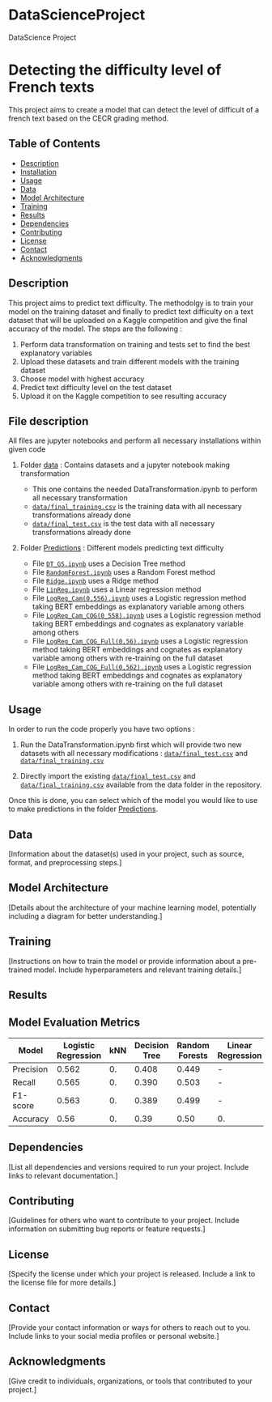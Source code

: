 # DataScienceProject
DataScience Project

# Detecting the difficulty level of French texts

This project aims to create a model that can detect the level of difficult of a french text based on the CECR grading method.

## Table of Contents

- [Description](#description)
- [Installation](#installation)
- [Usage](#usage)
- [Data](#data)
- [Model Architecture](#model-architecture)
- [Training](#training)
- [Results](#results)
- [Dependencies](#dependencies)
- [Contributing](#contributing)
- [License](#license)
- [Contact](#contact)
- [Acknowledgments](#acknowledgments)

## Description
This project aims to predict text difficulty. The methodolgy is to train your model on the training dataset and finally to predict text difficulty on a text dataset that will be uploaded on a Kaggle competition and give the final accuracy of the model. 
The steps are the following : 
1. Perform data transformation on training and tests set to find the best explanatory variables
2. Upload these datasets and train different models with the training dataset
3. Choose model with highest accuracy
4. Predict text difficulty level on the test dataset
5. Upload it on the Kaggle competition to see resulting accuracy
   
## File description
All files are jupyter notebooks and perform all necessary installations within given code

1. Folder [data](data) : Contains datasets and a jupyter notebook making transformation
   - This one contains the needed DataTransformation.ipynb to perform all necessary transformation
   - [`data/final_training.csv`](data/final_training.csv) is the training data with all necessary transformations already done
   - [`data/final_test.csv`](data/final_test.csv) is the test data with all necessary transformations already done
     
2. Folder [Predictions](Predictions) : Different models predicting text difficulty
   - File [`DT_GS.ipynb`](Predictions/DT_GS.ipynb) uses a Decision Tree method 
   - File [`RandomForest.ipynb`](Predictions/RandomForest.ipynb) uses a Random Forest method 
   - File [`Ridge.ipynb`](Predictions/Ridge.ipynb) uses a Ridge method 
   - File [`LinReg.ipynb`](Predictions/LinReg.ipynb) uses a Linear regression method 
   - File [`LogReg_Cam(0,556).ipynb`](Predictions/LogReg_Cam(0,556).ipynb) uses a Logistic regression method taking BERT embeddings as explanatory variable among others
   - File [`LogReg_Cam_COG(0_558).ipynb`](Predictions/LogReg_Cam_COG(0_558).ipynb) uses a Logistic regression method taking BERT embeddings and cognates as explanatory variable among others
   - File [`LogReg_Cam_COG_Full(0,56).ipynb`](Predictions/LogReg_Cam_COG_Full(0,56).ipynb) uses a Logistic regression method taking BERT embeddings and cognates as explanatory variable among others with re-training on the full dataset
   - File [`LogReg_Cam_COG_Full(0,562).ipynb`](Predictions/LogReg_Cam_COG_Full(0,562).ipynb) uses a Logistic regression method taking BERT embeddings and cognates as explanatory variable among others with re-training on the full dataset



## Usage
In order to run the code properly you have two options : 
  1. Run the DataTransformation.ipynb first which will provide two new datasets with all necessary modifications : [`data/final_test.csv`](data/final_test.csv) and [`data/final_training.csv`](data/final_training.csv)

  2. Directly import the existing [`data/final_test.csv`](data/final_test.csv) and [`data/final_training.csv`](data/final_training.csv) available from the data folder in the repository.

Once this is done, you can select which of the model you would like to use to make predictions in the folder [Predictions](Predictions). 

## Data

[Information about the dataset(s) used in your project, such as source, format, and preprocessing steps.]

## Model Architecture

[Details about the architecture of your machine learning model, potentially including a diagram for better understanding.]

## Training

[Instructions on how to train the model or provide information about a pre-trained model. Include hyperparameters and relevant training details.]

## Results

## Model Evaluation Metrics

| Model                | Logistic Regression | kNN | Decision Tree | Random Forests |Linear Regression | Neural Network | Ridge 
|----------------------|---------------------|-----|---------------|-----------------|----------------------|--------------|--------|
| Precision            | 0.562                | 0.| 0.408          | 0.449            | -                 |              |     
| Recall               | 0.565                | 0.| 0.390          | 0.503           | -                 |              |
| F1-score             | 0.563                | 0.| 0.389          | 0.499            | -                 |              |
| Accuracy             | 0.56                | 0.| 0.39          | 0.50            | 0.                 |              | 0.76

## Dependencies

[List all dependencies and versions required to run your project. Include links to relevant documentation.]

## Contributing

[Guidelines for others who want to contribute to your project. Include information on submitting bug reports or feature requests.]

## License

[Specify the license under which your project is released. Include a link to the license file for more details.]

## Contact

[Provide your contact information or ways for others to reach out to you. Include links to your social media profiles or personal website.]

## Acknowledgments

[Give credit to individuals, organizations, or tools that contributed to your project.]
